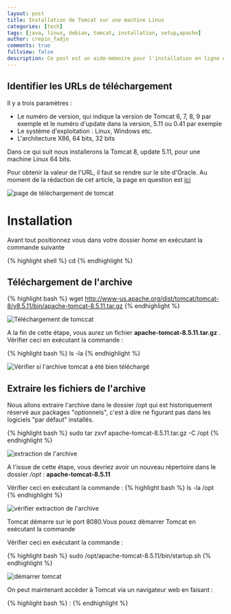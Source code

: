 ```yaml
---
layout: post
title: Installation de Tomcat sur une machine Linux
categories: [tech]
tags: [java, linux, debian, tomcat, installation, setup,apache]
author: crepin_fadjo
comments: true
fullview: false
description: Ce post est un aide-mémoire pour l'installation en ligne de commande de tomcat à partir de fichiers .tar.
---
```


## Identifier les URLs de téléchargement

Il y a trois paramètres :

* Le numéro de version, qui indique la version de Tomcat 6, 7, 8, 9 par exemple et le numéro d'update dans la version, 5.11 ou 0.41 par exemple
* Le système d'exploitation : Linux, Windows etc.
* L'architecture X86, 64 bits, 32 bits

Dans ce qui suit nous installerons la Tomcat 8, update 5.11, pour une machine Linux 64 bits.

Pour obtenir la valeur de l'URL, il faut se rendre sur le site d'Oracle. Au moment de la rédaction de cet article, la page en question est [ici](http://tomcat.apache.org/download-80.cgi"")

![page de téléchargement de tomcat](../../../../assets/media/2017-02-08-installation-tomcat-linux/url_tomcat.PNG " page de téléchargement de tomcat")

# Installation

Avant tout positionnez vous dans votre dossier *home* en exécutant la commande suivante

{% highlight shell %}
cd
{% endhighlight %}


## Téléchargement de l'archive

{% highlight bash %}
wget  http://www-us.apache.org/dist/tomcat/tomcat-8/v8.5.11/bin/apache-tomcat-8.5.11.tar.gz
{% endhighlight %}

![Téléchargement de tomccat](../../../../assets/media/2017-02-08-installation-tomcat-linux/wget_tomcat.PNG "Téléchargement de tomcat")

A la fin de cette étape, vous aurez un fichier **apache-tomcat-8.5.11.tar.gz** . Vérifier ceci en exécutant la commande :

{% highlight bash %}
ls -la
{% endhighlight %}

![Vérifier si l'archive tomcat a été bien téléchargé](../../../../assets/media/2017-02-08-installation-tomcat-linux/ls-la_after_wget_tomcat.PNG " vérifier téléchargement de tomcat")


## Extraire les fichiers de l'archive
Nous allons extraire l'archive dans le dossier /opt  qui est historiquement réservé aux packages "optionnels", c'est à dire ne figurant pas dans les logiciels "par défaut" installés.

{% highlight bash %}
sudo tar zxvf apache-tomcat-8.5.11.tar.gz -C /opt
{% endhighlight %}

![extraction de l'archive](../../../../assets/media/2017-02-08-installation-tomcat-linux/extract_tomcat.PNG "extraction de l'archive")

A l'issue de cette étape, vous devriez avoir un nouveau répertoire dans le dossier */opt* : **apache-tomcat-8.5.11**

Vérifier ceci en exécutant la commande :
{% highlight bash %}
ls -la /opt
{% endhighlight %}

![vérifier extraction de l'archive](../../../../assets/media/2017-02-08-installation-tomcat-linux/ls-la_after_extract_tomcat.PNG "verifier extraction de l'archive")

Tomcat démarre sur le port 8080.Vous pouez démarrer Tomcat en exécutant la commande

Vérifier ceci en exécutant la commande :

{% highlight bash %}
sudo /opt/apache-tomcat-8.5.11/bin/startup.sh
{% endhighlight %}

![démarrer tomcat](../../../../assets/media/2017-02-08-installation-tomcat-linux/start_tomcat.PNG "demarrer tomcat")

On peut maintenant accéder à Tomcat via un navigateur web en faisant :

{% highlight bash %}
<Addresse IP>:<Port>
{% endhighlight %}